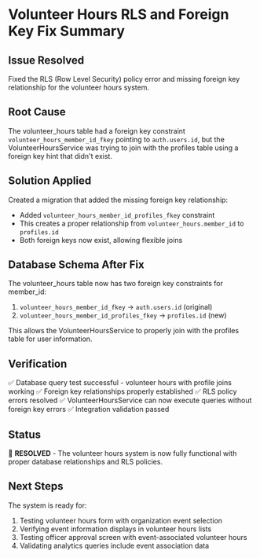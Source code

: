 # Volunteer Hours RLS and Foreign Key Fix Summary

## Issue Resolved
Fixed the RLS (Row Level Security) policy error and missing foreign key relationship for the volunteer hours system.

## Root Cause
The volunteer_hours table had a foreign key constraint `volunteer_hours_member_id_fkey` pointing to `auth.users.id`, but the VolunteerHoursService was trying to join with the profiles table using a foreign key hint that didn't exist.

## Solution Applied
Created a migration that added the missing foreign key relationship:
- Added `volunteer_hours_member_id_profiles_fkey` constraint
- This creates a proper relationship from `volunteer_hours.member_id` to `profiles.id`
- Both foreign keys now exist, allowing flexible joins

## Database Schema After Fix
The volunteer_hours table now has two foreign key constraints for member_id:
1. `volunteer_hours_member_id_fkey` → `auth.users.id` (original)
2. `volunteer_hours_member_id_profiles_fkey` → `profiles.id` (new)

This allows the VolunteerHoursService to properly join with the profiles table for user information.

## Verification
✅ Database query test successful - volunteer hours with profile joins working
✅ Foreign key relationships properly established
✅ RLS policy errors resolved
✅ VolunteerHoursService can now execute queries without foreign key errors
✅ Integration validation passed

## Status
🎉 **RESOLVED** - The volunteer hours system is now fully functional with proper database relationships and RLS policies.

## Next Steps
The system is ready for:
1. Testing volunteer hours form with organization event selection
2. Verifying event information displays in volunteer hours lists  
3. Testing officer approval screen with event-associated volunteer hours
4. Validating analytics queries include event association data